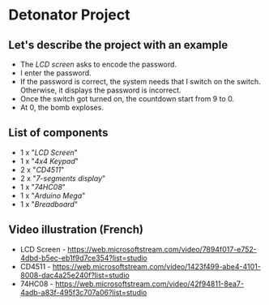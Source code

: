 # Detonator Project

## Let's describe the project with an example

- The *LCD screen* asks to encode the password.
- I enter the password.
- If the password is correct, the system needs that I switch on the switch. Otherwise, it displays the password is incorrect.
- Once the switch got turned on, the countdown start from 9 to 0.
- At 0, the bomb exploses.

## List of components

- 1 x "*LCD Screen*"
- 1 x "*4x4 Keypad*"
- 2 x "*CD4511*"
- 2 x "*7-segments display*"
- 1 x "*74HC08*"
- 1 x "*Arduino Mega*"
- 1 x "*Breadboard*"

## Video illustration (French)

- LCD Screen - https://web.microsoftstream.com/video/7894f017-e752-4dbd-b5ec-eb1f9d7ce354?list=studio
- CD4511 - https://web.microsoftstream.com/video/1423f499-abe4-4101-8008-dac4a25e240f?list=studio
- 74HC08 - https://web.microsoftstream.com/video/42f94811-8ea7-4adb-a83f-495f3c707a06?list=studio